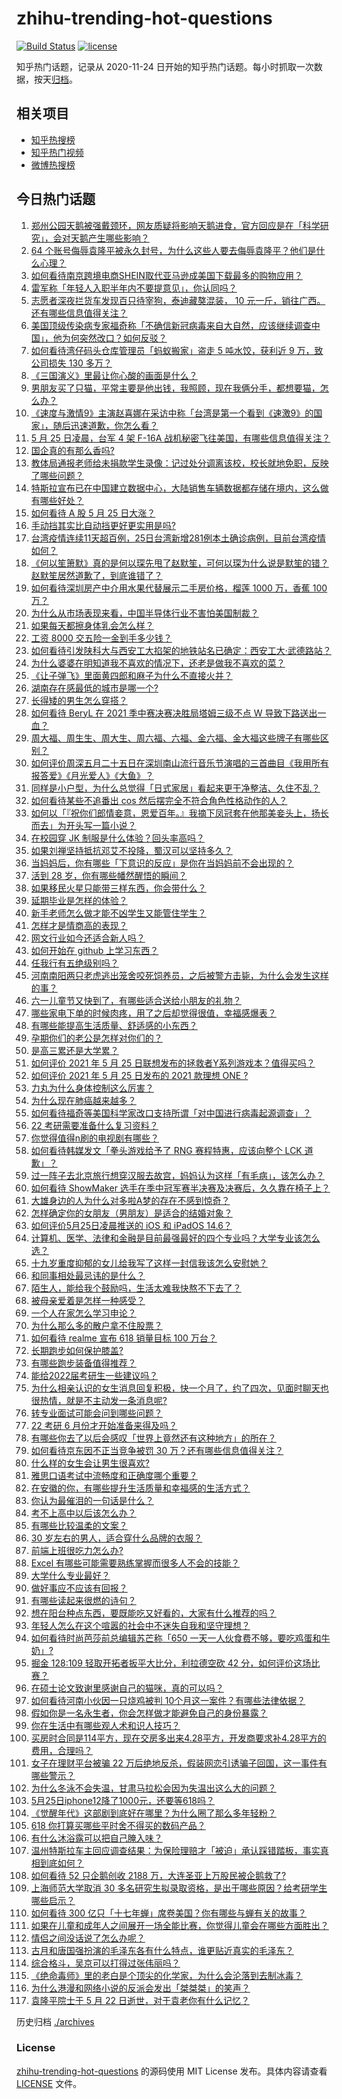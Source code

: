 # zhihu-trending-hot-questions

[![Build Status](https://github.com/justjavac/zhihu-trending-hot-questions/workflows/ci/badge.svg?branch=master)](https://github.com/justjavac/zhihu-trending-hot-questions/actions)
[![license](https://img.shields.io/github/license/justjavac/zhihu-trending-hot-questions)](https://github.com/justjavac/zhihu-trending-hot-questions/blob/master/LICENSE)

知乎热门话题，记录从 2020-11-24 日开始的知乎热门话题。每小时抓取一次数据，按天[归档](./archives)。

## 相关项目

- [知乎热搜榜](https://github.com/justjavac/zhihu-trending-top-search)
- [知乎热门视频](https://github.com/justjavac/zhihu-trending-hot-video)
- [微博热搜榜](https://github.com/justjavac/weibo-trending-hot-search)

## 今日热门话题

<!-- BEGIN -->
<!-- 最后更新时间 Wed May 26 2021 11:58:53 GMT+0800 (China Standard Time) -->

1. [郑州公园天鹅被强戴颈环，网友质疑将影响天鹅进食，官方回应是在「科学研究」，会对天鹅产生哪些影响？](https://www.zhihu.com/question/461338939)
2. [64
   个账号侮辱袁隆平被永久封号，为什么这些人要去侮辱袁隆平？他们是什么心理？](https://www.zhihu.com/question/461316765)
3. [如何看待南京跨境电商SHEIN取代亚马逊成美国下载最多的购物应用？](https://www.zhihu.com/question/461229919)
4. [雷军称「年轻人入职半年内不要提意见」，你认同吗？](https://www.zhihu.com/question/461347400)
5. [志愿者深夜拦货车发现百只待宰狗，泰迪藏獒混装， 10
   元一斤，销往广西。还有哪些信息值得关注？](https://www.zhihu.com/question/461282064)
6. [美国顶级传染病专家福奇称「不确信新冠病毒来自大自然，应该继续调查中国」，他为何突然改口？如何反驳？](https://www.zhihu.com/question/461117023)
7. [如何看待湾仔码头仓库管理员「蚂蚁搬家」盗走 5 吨水饺，获利近 9 万，致公司损失 130
   多万？](https://www.zhihu.com/question/461183162)
8. [《三国演义》里最让你心酸的画面是什么？](https://www.zhihu.com/question/459544298)
9. [男朋友买了只猫，平常主要是他出钱，我照顾，现在我俩分手，都想要猫，怎么办？](https://www.zhihu.com/question/458381801)
10. [《速度与激情9》主演赵喜娜在采访中称「台湾是第一个看到《速激9》的国家」，随后迅速道歉，你怎么看？](https://www.zhihu.com/question/461250975)
11. [5 月 25 日凌晨，台军 4 架 F-16A
    战机秘密飞往美国，有哪些信息值得关注？](https://www.zhihu.com/question/461297080)
12. [国企真的有那么香吗?](https://www.zhihu.com/question/459743114)
13. [教体局通报老师给未捐款学生录像：记过处分调离该校，校长就地免职，反映了哪些问题？](https://www.zhihu.com/question/460650421)
14. [特斯拉宣布已在中国建立数据中心，大陆销售车辆数据都存储在境内，这么做有哪些好处？](https://www.zhihu.com/question/461382103)
15. [如何看待 A 股 5 月 25 日大涨？](https://www.zhihu.com/question/461315219)
16. [手动挡其实比自动挡更好更实用是吗?](https://www.zhihu.com/question/452653431)
17. [台湾疫情连续11天超百例，25日台湾新增281例本土确诊病例，目前台湾疫情如何？](https://www.zhihu.com/question/461319134)
18. [《何以笙箫默》真的是何以琛先甩了赵默笙，可何以琛为什么说是默笙的错？赵默笙居然道歉了，到底谁错了？](https://www.zhihu.com/question/267577676)
19. [如何看待深圳房产中介用水果代替展示二手房价格，榴莲 1000 万，香蕉 100
    万？](https://www.zhihu.com/question/461327995)
20. [为什么从市场表现来看，中国半导体行业不害怕美国制裁？](https://www.zhihu.com/question/459925498)
21. [如果每天都擦身体乳会怎么样？](https://www.zhihu.com/question/282225899)
22. [工资 8000 交五险一金到手多少钱？](https://www.zhihu.com/question/372675379)
23. [如何看待引发陕科大与西安工大掐架的地铁站名已确定：西安工大·武德路站？](https://www.zhihu.com/question/461160602)
24. [为什么婆婆在明知道我不喜欢的情况下，还老是做我不喜欢的菜？](https://www.zhihu.com/question/455272913)
25. [《让子弹飞》里面黄四郎和麻子为什么不直接火并？](https://www.zhihu.com/question/453864740)
26. [湖南存在感最低的城市是哪一个?](https://www.zhihu.com/question/386810766)
27. [长得矮的男生怎么穿搭？](https://www.zhihu.com/question/265389130)
28. [如何看待 BeryL 在 2021 季中赛决赛决胜局塔姆三级不点 W
    导致下路送出一血？](https://www.zhihu.com/question/461134288)
29. [周大福、周生生、周大生、周六福、六福、金六福、金大福这些牌子有哪些区别？](https://www.zhihu.com/question/32209352)
30. [如何评价周深五月二十五日在深圳南山流行音乐节演唱的三首曲目《我用所有报答爱》《月光爱人》《大鱼》？](https://www.zhihu.com/question/461398546)
31. [同样是小户型，为什么总觉得「日式家居」看起来更干净整洁、久住不乱？](https://www.zhihu.com/question/456011068)
32. [如何看待某些不追番出 cos 然后摆完全不符合角色性格动作的人？](https://www.zhihu.com/question/459918581)
33. [如何以「『祝你们郎情妾意，恩爱百年。』我摘下凤冠套在他那美妾头上，扬长而去」为开头写一篇小说？](https://www.zhihu.com/question/461013656)
34. [在校园穿 JK 制服是什么体验？回头率高吗？](https://www.zhihu.com/question/294151930)
35. [如果刘禅坚持抵抗邓艾不投降，蜀汉可以坚持多久？](https://www.zhihu.com/question/458792149)
36. [当妈妈后，你有哪些「下意识的反应」是你在当妈妈前不会出现的？](https://www.zhihu.com/question/461354374)
37. [活到 28 岁，你有哪些幡然醒悟的瞬间？](https://www.zhihu.com/question/461293445)
38. [如果移民火星只能带三样东西，你会带什么？](https://www.zhihu.com/question/461301603)
39. [延期毕业是怎样的体验？](https://www.zhihu.com/question/37965968)
40. [新手老师怎么做才能不凶学生又能管住学生？](https://www.zhihu.com/question/429786632)
41. [怎样才是情商高的表现？](https://www.zhihu.com/question/294940846)
42. [网文行业如今还适合新人吗？](https://www.zhihu.com/question/459218958)
43. [如何开始在 github 上学习东西？](https://www.zhihu.com/question/30119197)
44. [任我行有五绝级别吗？](https://www.zhihu.com/question/455269545)
45. [河南南阳两只老虎逃出笼舍咬死饲养员，之后被警方击毙，为什么会发生这样的事？](https://www.zhihu.com/question/461359417)
46. [六一儿童节又快到了，有哪些适合送给小朋友的礼物？](https://www.zhihu.com/question/395401020)
47. [哪些家电下单的时候肉疼，用了之后却觉得很值，幸福感爆表？](https://www.zhihu.com/question/461218824)
48. [有哪些能提高生活质量、舒适感的小东西？](https://www.zhihu.com/question/30971192)
49. [孕期你们的老公是怎样对你们的？](https://www.zhihu.com/question/302590451)
50. [是高三累还是大学累？](https://www.zhihu.com/question/460340294)
51. [如何评价 2021 年 5 月 25
    日联想发布的拯救者Y系列游戏本？值得买吗？](https://www.zhihu.com/question/461301869)
52. [如何评价 2021 年 5 月 25 日发布的 2021 款理想 ONE
    ?](https://www.zhihu.com/question/460556386)
53. [力丸为什么身体控制这么厉害？](https://www.zhihu.com/question/461231751)
54. [为什么现在肺癌越来越多？](https://www.zhihu.com/question/454025025)
55. [如何看待福奇等美国科学家改口支持所谓「对中国进行病毒起源调查」？](https://www.zhihu.com/question/461340656)
56. [22 考研需要准备什么复习资料？](https://www.zhihu.com/question/420570846)
57. [你觉得值得n刷的电视剧有哪些？](https://www.zhihu.com/question/379644335)
58. [如何看待韩媒发文「拳头游戏给予了 RNG 赛程特惠，应该向整个 LCK
    道歉」？](https://www.zhihu.com/question/461315452)
59. [过一阵子去北京旅行想穿汉服去故宫，妈妈认为这样「有毛病」，该怎么办？](https://www.zhihu.com/question/456328349)
60. [如何看待 ShowMaker
    选手在季中冠军赛半决赛及决赛后，久久靠在椅子上？](https://www.zhihu.com/question/460956969)
61. [大雄身边的人为什么对多啦A梦的存在不感到惊奇？](https://www.zhihu.com/question/284594524)
62. [怎样确定你的女朋友（男朋友）是适合的结婚对象？](https://www.zhihu.com/question/21778422)
63. [如何评价5月25日凌晨推送的 iOS 和 iPadOS
    14.6？](https://www.zhihu.com/question/461255795)
64. [计算机、医学、法律和金融是目前最强最好的四个专业吗？大学专业该怎么选？](https://www.zhihu.com/question/458947942)
65. [十九岁重度抑郁的女儿给我写了这样一封信我该怎么安慰她？](https://www.zhihu.com/question/460881487)
66. [和同事相处最忌讳的是什么？](https://www.zhihu.com/question/294492493)
67. [陌生人，能给我个鼓励吗，生活太难我快熬不下去了？](https://www.zhihu.com/question/460942186)
68. [被母亲爱着是怎样一种感受？](https://www.zhihu.com/question/36436131)
69. [一个人在家怎么学习申论？](https://www.zhihu.com/question/370238097)
70. [为什么那么多的散户拿不住股票？](https://www.zhihu.com/question/454430837)
71. [如何看待 realme 宣布 618 销量目标 100 万台？](https://www.zhihu.com/question/461316568)
72. [长期跑步如何保护膝盖?](https://www.zhihu.com/question/385600001)
73. [有哪些跑步装备值得推荐？](https://www.zhihu.com/question/21790313)
74. [能给2022届考研生一些建议吗？](https://www.zhihu.com/question/434868085)
75. [为什么相亲认识的女生消息回复积极，快一个月了，约了四次，见面时聊天也很热情，就是不主动发一条消息呢?](https://www.zhihu.com/question/460678480)
76. [转专业面试可能会问到哪些问题？](https://www.zhihu.com/question/32287569)
77. [22 考研 6 月份才开始准备来得及吗？](https://www.zhihu.com/question/460617096)
78. [有哪些你去了以后会感叹「世界上竟然还有这种地方」的所在？](https://www.zhihu.com/question/42088685)
79. [如何看待京东因不正当竞争被罚 30 万？还有哪些信息值得关注？](https://www.zhihu.com/question/461142444)
80. [什么样的女生会让男生很喜欢?](https://www.zhihu.com/question/375563536)
81. [雅思口语考试中流畅度和正确度哪个重要？](https://www.zhihu.com/question/41099771)
82. [在安徽的你，有哪些提升生活质量和幸福感的生活方式？](https://www.zhihu.com/question/460182342)
83. [你认为最催泪的一句话是什么？](https://www.zhihu.com/question/428747344)
84. [考不上高中以后该怎么办？](https://www.zhihu.com/question/447628478)
85. [有哪些比较温柔的文案？](https://www.zhihu.com/question/400419121)
86. [30 岁左右的男人，适合穿什么品牌的衣服？](https://www.zhihu.com/question/317625716)
87. [前端上班很吃力怎么办?](https://www.zhihu.com/question/458055934)
88. [Excel 有哪些可能需要熟练掌握而很多人不会的技能？](https://www.zhihu.com/question/21758700)
89. [大学什么专业最好？](https://www.zhihu.com/question/309589722)
90. [做好事应不应该有回报？](https://www.zhihu.com/question/324276814)
91. [有哪些读起来很燃的诗句？](https://www.zhihu.com/question/452583924)
92. [想在阳台种点东西，要既能吃又好看的，大家有什么推荐的吗？](https://www.zhihu.com/question/460313478)
93. [年轻人怎么在这个喧嚣的社会中不迷失自我和坚守理想？](https://www.zhihu.com/question/26557967)
94. [如何看待时尚芭莎前总编辑苏芒称「650
    一天一人伙食费不够，要吃鸡蛋和牛奶」?](https://www.zhihu.com/question/461057693)
95. [掘金 128:109 轻取开拓者扳平大比分，利拉德空砍 42
    分，如何评价这场比赛？](https://www.zhihu.com/question/461274276)
96. [在硕士论文致谢里感谢自己的猫咪，真的可以吗？](https://www.zhihu.com/question/461220227)
97. [如何看待河南小伙因一只烧鸡被判
    10个月这一案件？有哪些法律依据？](https://www.zhihu.com/question/460929448)
98. [假如你是一名永生者，你会怎样做才能避免自己的身份暴露？](https://www.zhihu.com/question/438453657)
99. [你在生活中有哪些观人术和识人技巧？](https://www.zhihu.com/question/23561870)
100. [买房时合同是114平方，现在交房多出来4.28平方，开发商要求补4.28平方的费用，合理吗？](https://www.zhihu.com/question/460780593)
101. [女子在理财平台被骗 22
     万后绝地反杀，假装网恋引诱骗子回国，这一事件有哪些警示？](https://www.zhihu.com/question/461157072)
102. [为什么冬泳不会失温，甘肃马拉松会因为失温出这么大的问题？](https://www.zhihu.com/question/460950129)
103. [5月25日iphone12降了1000元，还要等618吗？](https://www.zhihu.com/question/461245434)
104. [《觉醒年代》这部剧到底好在哪里？为什么圈了那么多年轻粉？](https://www.zhihu.com/question/459410613)
105. [618 你打算买哪些平时舍不得买的数码产品？](https://www.zhihu.com/question/399994145)
106. [有什么沐浴露可以把自己腌入味？](https://www.zhihu.com/question/48929487)
107. [温州特斯拉车主回应调查结果：为保险理赔才「被迫」承认踩错踏板，事实真相到底如何？](https://www.zhihu.com/question/461186429)
108. [如何看待 52 只企鹅创收 2188
     万，大连圣亚上万股民被企鹅救了?](https://www.zhihu.com/question/460735226)
109. [上海师范大学取消 30
     多名研究生拟录取资格，是出于哪些原因？给考研学生哪些启示？](https://www.zhihu.com/question/461141160)
110. [如何看待 300
     亿只「十七年蝉」席卷美国？你有哪些与蝉有关的故事？](https://www.zhihu.com/question/461290050)
111. [如果在儿童和成年人之间展开一场全能比赛，你觉得儿童会在哪些方面胜出？](https://www.zhihu.com/question/459854374)
112. [情侣之间没话说了怎么办呢？](https://www.zhihu.com/question/348132267)
113. [古月和唐国强扮演的毛泽东各有什么特点，谁更贴近真实的毛泽东？](https://www.zhihu.com/question/36988226)
114. [综合格斗，吴京可以打得过张伟丽吗？](https://www.zhihu.com/question/423787485)
115. [《绝命毒师》里的老白是个顶尖的化学家，为什么会沦落到去制冰毒？](https://www.zhihu.com/question/25830031)
116. [为什么港漫和网络小说的反派会发出「桀桀桀」的笑声？](https://www.zhihu.com/question/318052604)
117. [袁隆平院士于 5 月 22 日逝世，对于袁老你有什么记忆？](https://www.zhihu.com/question/460807345)

<!-- END -->

历史归档 [./archives](./archives)

### License

[zhihu-trending-hot-questions](https://github.com/justjavac/zhihu-trending-hot-questions)
的源码使用 MIT License 发布。具体内容请查看 [LICENSE](./LICENSE) 文件。
